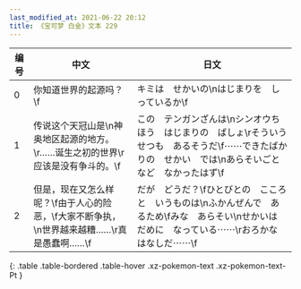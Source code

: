 ```yaml
---
last_modified_at: 2021-06-22 20:12
title: 《宝可梦 白金》文本 229
---
```

| 编号 | 中文 | 日文 |
| ---- | ---- | ---- |
| 0 | 你知道世界的起源吗？\f | キミは　せかいの\nはじまりを　しっているか\f |
| 1 | 传说这个天冠山是\n神奥地区起源的地方。\r……诞生之初的世界\r应该是没有争斗的。\f | この　テンガンざんは\nシンオウちほう　はじまりの　ばしょ\rそういう　せつも　あるそうだ\f⋯⋯できたばかりの　せかい　では\nあらそいごとなど　なかったはず\f |
| 2 | 但是，现在又怎么样呢？\f由于人心的险恶，\f大家不断争执，\n世界越来越糟……\r真是愚蠢啊……\f | だが　どうだ？\fひとびとの　こころと　いうものは\nふかんぜんで　あるため\fみな　あらそい\nせかいは　だめに　なっている⋯⋯\rおろかな　はなしだ⋯⋯\f |
{: .table .table-bordered .table-hover .xz-pokemon-text .xz-pokemon-text-Pt }